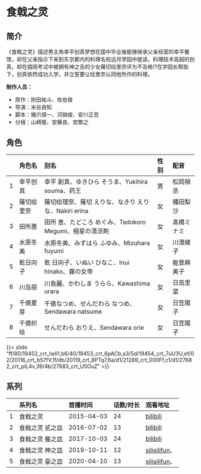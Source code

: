 # 食戟之灵


## 简介

《食戟之灵》描述男主角幸平创真梦想在国中毕业後能够继承父亲经营的幸平餐馆，却在父亲指示下来到东京都内的料理名校远月学园中就读。料理技术高超的创真，却在插班考试中被拥有神之舌的少女薙切绘里奈评为不及格!?在学园长帮助下，创真依然成功入学，并立誓要让绘里奈认同他所作的料理。

**制作人员：**
- 原作：附田祐斗、佐伯俊
- 导演：米谷良知
- 脚本：猪爪慎一、河锅俊、安川正吾
- 分镜：山崎隆、安藤良、宫繁之

## 角色

|     |   角色名   |   别名  | 性别 |  配音  |
|:--- |:------  |:----      |:---  |:--   |
| 1 | 幸平创真 | 幸平 創真、ゆきひら そうま、Yukihira souma、药王 | 男 | 松岡禎丞 |
| 2 | 薙切绘里奈 | 薙切绘理奈、薙切 えりな、なきり えりな、Nakiri erina | 女 | 種田梨沙 |
| 3 | 田所惠 | 田所 恵、たどころ めぐみ、Tadokoro Megumi、極星の清涼剤 | 女 | 髙橋ミナミ |
| 4 | 水原冬美 | 水原冬美、みずはら ふゆみ、Mizuhara fuyumi | 女 | 川澄綾子 |
| 5 | 乾日向子 | 乾 日向子、いぬい ひなこ、Inui hinako、霧の女帝 | 女 | 能登麻美子 |
| 6 | 川岛丽 | 川島麗、かわしま うらら、Kawashima urara | 女 | 日高里菜 |
| 7 | 千俵夏芽 | 千俵なつめ、せんだわら なつめ、Sendawara natsume | 女 | 日笠陽子 |
| 8 | 千俵织绘 | せんだわら おりえ、Sendawara orie | 女 | 日笠陽子 |

{{< slide "ff/80/19452_crt_lwli1,b6/40/19453_crt_6pACb,a3/5d/19454_crt_7uU3U,ef/02/20116_crt_b57fV,1f/db/20119_crt_8PTq7,6a/d1/21289_crt_000Ff,c1/d1/27682_crt_plL4v,39/4b/27683_crt_U5OuZ" >}}

## 系列

|     |   系列名   |   首播时间  | 话数/时长  | 观看地址 |
|:---  |:------    |:----      |:---       |:---  |
| 1 | 食戟之灵 | 2015-04-03 | 24 | [bilibili](https://www.bilibili.com/bangumi/play/ep28931)  |
| 2 | 食戟之灵 贰之皿 | 2016-07-02 | 13 | [bilibili](https://www.bilibili.com/bangumi/play/ep90818)  |
| 3 | 食戟之灵 餐之皿 | 2017-10-03 | 24 | [bilibili](https://www.bilibili.com/bangumi/play/ep342461)  |
| 4 | 食戟之灵 神之皿 | 2019-10-11 | 12 | [silisilifun](https://www.silisilifun.com/vodsearch/?wd=食戟之灵)、  |
| 5 | 食戟之灵 豪之皿 | 2020-04-10 | 13 | [silisilifun](https://www.silisilifun.com/vodsearch/?wd=食戟之灵)、  |



